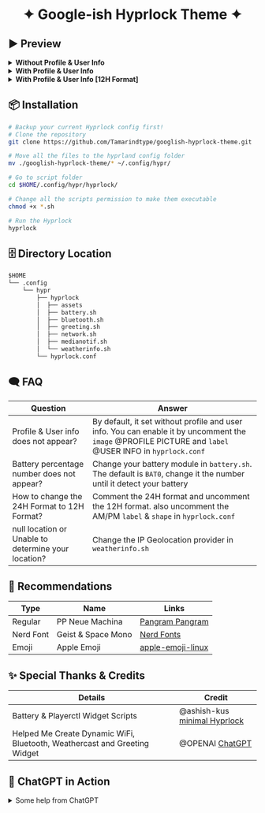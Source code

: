 <div align="center">
    <h1>✦ Google-ish Hyprlock Theme ✦</h1>
    <h3></h3>
</div>

## ▶️ Preview
<details>
	<summary><b>Without Profile & User Info</b></summary>
	<img src="https://github.com/user-attachments/assets/7bbacd47-b0d7-4132-9951-53dc0ead604c" alt="Hyprlock-Without-Profile" width="1280">
</details>
<details>
	<summary><b>With Profile & User Info</b></summary>
	<img src="https://github.com/user-attachments/assets/9a58a6e2-a71f-4b28-998a-8a45c8950aaf" alt="Hyprlock-With-Profile" width="1280">
</details>
<details>
	<summary><b>With Profile & User Info [12H Format]</b></summary>
	<img src="https://github.com/user-attachments/assets/e0049860-7511-432e-8814-8d17d448182b" alt="Hyprlock-With-Profile" width="1280">
</details>

## 📦 Installation
```bash
# Backup your current Hyprlock config first!
# Clone the repository
git clone https://github.com/Tamarindtype/googlish-hyprlock-theme.git

# Move all the files to the hyprland config folder
mv ./googlish-hyprlock-theme/* ~/.config/hypr/

# Go to script folder
cd $HOME/.config/hypr/hyprlock/

# Change all the scripts permission to make them executable
chmod +x *.sh

# Run the Hyprlock
hyprlock
```

## 🗄️ Directory Location
```md
$HOME
└── .config
    └── hypr
        ├── hyprlock
        │  ├── assets
        │  ├── battery.sh
        │  ├── bluetooth.sh
        │  ├── greeting.sh
        │  ├── network.sh
        │  ├── medianotif.sh
        │  └── weatherinfo.sh
        └── hyprlock.conf
```

## 🗨️ FAQ
| Question | Answer |
| --- | --- |
| Profile & User info does not appear? | By default, it set without profile and user info. You can enable it by uncomment the `image` @PROFILE PICTURE and `label` @USER INFO in `hyprlock.conf` |
| Battery percentage number does not appear? | Change your battery module in `battery.sh`. The default is `BAT0`, change it the number until it detect your battery |
| How to change the 24H Format to 12H Format? | Comment the 24H format and uncomment the 12H format. also uncomment the AM/PM `label` & `shape` in `hyprlock.conf` |
| null location or Unable to determine your location? | Change the IP Geolocation provider in `weatherinfo.sh` |

## 🏅 Recommendations
| Type | Name | Links |
| --- | --- | --- |
| Regular | PP Neue Machina | [Pangram Pangram](https://pangrampangram.com/products/neue-machina) |
| Nerd Font | Geist & Space Mono | [Nerd Fonts](https://github.com/ryanoasis/nerd-fonts/releases) |
| Emoji | Apple Emoji | [apple-emoji-linux](https://github.com/samuelngs/apple-emoji-linux) |

## ✨ Special Thanks & Credits

| Details | Credit |
| --- | --- |
| Battery & Playerctl Widget Scripts | @ashish-kus [minimal Hyprlock](https://github.com/lunar-os/ZenCss) |
| Helped Me Create Dynamic WiFi, Bluetooth, Weathercast and Greeting Widget | @OPENAI [ChatGPT](https://chatgpt.com/)|


## 🤖 ChatGPT in Action
<details>
  <summary>Some help from ChatGPT</summary>

## My Dynamic WiFi prompt:
>Can you please create a working dynamic wifi widget? I got u a script example from battery widget:
```bash
#!/bin/bash

# Get the current battery percentage
battery_percentage=$(cat /sys/class/power_supply/BAT0/capacity)

# Get the battery status (Charging or Discharging)
battery_status=$(cat /sys/class/power_supply/BAT0/status)

# Define the battery icons for each 10% segment
battery_icons=("󰂃" "󰁺" "󰁻" "󰁼" "󰁽" "󰁾" "󰁿" "󰂀" "󰂁" "󰁹")

# Define the charging icon
charging_icon="󰂄"

# Calculate the index for the icon array
icon_index=$((battery_percentage / 10))

# Get the corresponding icon
battery_icon=${battery_icons[icon_index]}

# Check if the battery is charging
if [ "$battery_status" = "Charging" ]; then
	battery_icon="$charging_icon"
fi

# Output the battery percentage and icon
echo "$battery_percentage% $battery_icon"
```
## ChatGPT Answer:
Here's a **dynamic Wi-Fi widget** script inspired by your battery widget example. This script fetches the Wi-Fi connection status, SSID, and signal strength, then displays an appropriate icon based on the signal quality.

### Wi-Fi Widget Script (wifi_widget.sh)
```bash
#!/bin/bash

# Get Wi-Fi connection status
wifi_status=$(nmcli -t -f WIFI g)

# Check if Wi-Fi is enabled
if [ "$wifi_status" != "enabled" ]; then
    echo "󰤮 Wi-Fi Off"
    exit 0
fi

# Get active Wi-Fi connection details
wifi_info=$(nmcli -t -f ACTIVE,SSID,SIGNAL dev wifi | grep '^yes')

# If no active connection, show "Disconnected"
if [ -z "$wifi_info" ]; then
    echo "󰤮 No Wi-Fi"
    exit 0
fi

# Extract SSID
ssid=$(echo "$wifi_info" | cut -d':' -f2)

# Extract signal strength
signal_strength=$(echo "$wifi_info" | cut -d':' -f3)

# Define Wi-Fi icons based on signal strength
wifi_icons=("󰤯" "󰤟" "󰤢" "󰤥" "󰤨") # From low to high signal

# Calculate the icon index based on signal strength (0–100 -> 0–4)
icon_index=$((signal_strength / 25))

# Get the corresponding icon
wifi_icon=${wifi_icons[icon_index]}

# Output the SSID and icon
echo "$wifi_icon $ssid"

```

## How It Works

1. Wi-Fi Status Check:
	- Uses nmcli -t -f WIFI g to check if Wi-Fi is enabled.
	- If Wi-Fi is off, it outputs 󰤮 Wi-Fi Off.

2. Active Connection Details:
	- Uses nmcli to fetch the SSID and signal strength of the active connection.
	- If no connection is active, it outputs 󰤮 No Wi-Fi.

3. Signal Strength Icons:
	- Maps signal strength (0–100) to icons (󰤯 to 󰤨).

4. Dynamic Output:
	- Displays the icon, SSID, and signal strength percentage.

## Example Outputs

1. Wi-Fi Connected:
```bash
󰤥 MyWiFiNetwork
```
2. WiFi Off:
```bash
󰤮 Wi-Fi Off
```
3. No Connection
```bash
󰤮 No Wi-Fi
```

## Integration with `hyprlock.conf`
No changes needed to your `hyprlock.conf`:
```conf
label {
    # Wi-Fi Widget
    monitor = 0
    text = "$(bash ~/.config/hypr/hyprlock/wifi_widget.sh)"
    
	 shadow_passes = 1
    shadow_boost = 0.5
    color = $text_color
    font_size = 30
    font_family = $font_family

    position = 0, 700
    halign = center
    valign = center
}
```

## Setup Instructions

1. Save the Script: Save the script in your $scrPath directory as wifi_widget.sh:
```bash
nano ~/.config/hypr/hyprlock/wifi_widget.sh
```
2. Make It Executable:
```bash
chmod +x ~/.config/hypr/hyprlock/wifi_widget.sh
```
3. Test the Script: Run the script to verify:
```bash
~/.config/hypr/hyprlock/wifi_widget.sh
```
4. Reload Hyprlock: Reload or restart Hyprlock to see the widget in action.

## Dependencies

- Ensure nmcli is installed (comes with NetworkManager).
```bash
    sudo pacman -S networkmanager
```
Let me know if you'd like any further customization! 😊

</details>
